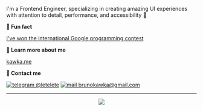 I'm a Frontend Engineer, specializing in creating amazing UI experiences with attention to detail, performance, and accessibility 🦄

**🔸 Fun fact**

[I've won the international Google programming contest](https://kawka.me/blog/winning-google-code-in-2018)

**🔸 Learn more about me**

[kawka.me](https://kawka.me)

**🔸 Contact me**

[![telegram @letelete](https://img.shields.io/static/v1?&color=111&style=flat-square&logoColor=f5f5f5&label=&message=telegram&logo=telegram)](https://t.me/letelete)
[![mail brunokawka@gmail.com](https://img.shields.io/static/v1?&color=111&style=flat-square&logoColor=f5f5f5&label=&message=email&logo=gmail)](mailto:brunokawka@gmail.com)

---


<div align="center" dir="auto">
 <img style="max-width: 100%;" src="https://streak-stats.demolab.com/?user=letelete&theme=transparent&hide_border=true&date_format=M%20j[,%20Y]&card_width=800&stroke=666666&ring=F0991A&fire=F0991A&currStreakNum=F0991A&currStreakLabel=F5F5F7&sideNums=F5F5F7&sideLabels=F5F5F7&dates=666666" />
</div>

<!---
[![GitHub Streak](https://streak-stats.demolab.com/?user=letelete&theme=transparent&hide_border=true&date_format=M%20j[,%20Y]&card_width=1080&stroke=FFFFFF&ring=FFFFFF&fire=FFFFFF&currStreakNum=FFFFFF&currStreakLabel=FFFFFF&sideNums=FFFFFF&sideLabels=FFFFFF&dates=FFFFFF&background=45%2CEB7C00%2CEBCC0A&border_radius=12)](https://kawka.me)
-->

<!---
[![GitHub Streak](https://streak-stats.demolab.com/?user=letelete&theme=transparent&hide_border=true&date_format=M%20j[,%20Y]&card_width=1080&stroke=000000&ring=000000&fire=000000&currStreakNum=000000&currStreakLabel=000000&sideNums=000000&sideLabels=000000&dates=000000&background=45%2CEB7C00%2CEBCC0A&border_radius=12)](https://kawka.me)
-->

<!---
[![GitHub Streak](https://streak-stats.demolab.com/?user=letelete&theme=transparent&hide_border=true&date_format=M%20j[,%20Y]&card_width=1080&stroke=FFFFFF&ring=FFFFFF&fire=FFFFFF&currStreakNum=FFFFFF&currStreakLabel=FFFFFF&sideNums=FFFFFF&sideLabels=FFFFFF&dates=FFFFFF&background=000000&border_radius=12)](https://kawka.me)
-->
